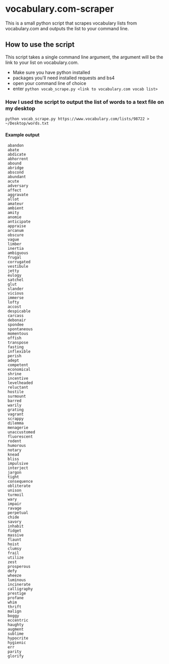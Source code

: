 # vocabulary.com-scraper
This is a small python script that scrapes vocabulary lists from vocabulary.com and outputs the list to your command line.

## How to use the script
This script takes a single command line argument, the argument will be the link to your list on vocabulary.com.
* Make sure you have python installed
* packages you'll need installed requests and bs4
* open your command line of choice
* enter ```python vocab_scrape.py <link to vocabulary.com vocab list>```

### How I used the script to output the list of words to a text file on my desktop
```
python vocab_scrape.py https://www.vocabulary.com/lists/98722 > ~/Desktop/words.txt
```
#### Example output
```
 abandon
 abate
 abdicate
 abhorrent
 abound
 abridge
 abscond
 abundant
 acute
 adversary
 affect
 aggravate
 allot
 amateur
 ambient
 amity
 anomie
 anticipate
 appraise
 arcanum
 obscure
 vague
 limber
 inertia
 ambiguous
 frugal
 corrugated
 vestibule
 jetty
 eulogy
 satchel
 glut
 slander
 vicious
 immerse
 lofty
 accost
 despicable
 carcass
 debonair
 spondee
 spontaneous
 momentous
 offish
 transpose
 fasting
 inflexible
 perish
 adept
 competent
 economical
 shrine
 incentive
 levelheaded
 reluctant
 hostile
 surmount
 barred
 warily
 grating
 vagrant
 scrappy
 dilemma
 menagerie
 unaccustomed
 fluorescent
 rodent
 humorous
 notary
 knead
 bliss
 impulsive
 interject
 jargon
 tight
 consequence
 obliterate
 unison
 turmoil
 wary
 impair
 ravage
 perpetual
 chide
 savory
 inhabit
 fidget
 massive
 flaunt
 hoist
 clumsy
 frail
 utilize
 zest
 prosperous
 defy
 wheeze
 luminous
 incinerate
 calligraphy
 prestige
 profane
 whim
 thrift
 malign
 boggy
 eccentric
 haughty
 augment
 sublime
 hypocrite
 hygienic
 err
 parity
 glorify

```


